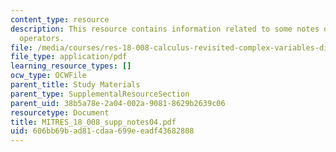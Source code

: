 ```yaml
---
content_type: resource
description: This resource contains information related to some notes on differential
  operators.
file: /media/courses/res-18-008-calculus-revisited-complex-variables-differential-equations-and-linear-algebra-fall-2011/606bb69bad81cdaa699eeadf43682808_MITRES_18_008_supp_notes04.pdf
file_type: application/pdf
learning_resource_types: []
ocw_type: OCWFile
parent_title: Study Materials
parent_type: SupplementalResourceSection
parent_uid: 38b5a78e-2a04-002a-9081-8629b2639c06
resourcetype: Document
title: MITRES_18_008_supp_notes04.pdf
uid: 606bb69b-ad81-cdaa-699e-eadf43682808
---
```

